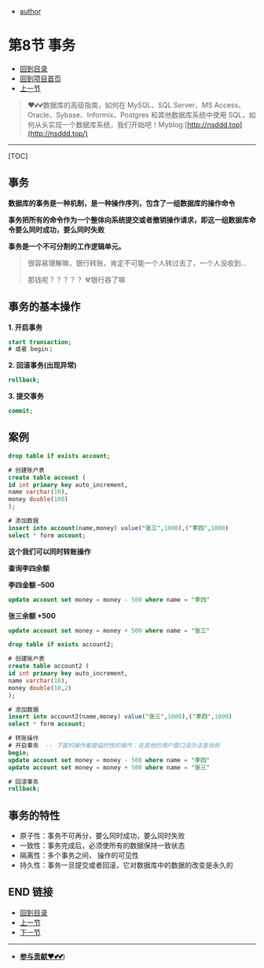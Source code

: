 + [author](https://github.com/3293172751)
# 第8节 事务
+ [回到目录](../README.md)
+ [回到项目首页](../../README.md)
+ [上一节](7.md)
> ❤️💕💕数据库的高级指南，如何在 MySQL、SQL Server、MS Access、Oracle、Sybase、Informix、Postgres 和其他数据库系统中使用 SQL，如何从头实现一个数据库系统，我们开始吧！Myblog:[http://nsddd.top](http://nsddd.top/)
---
[TOC]

## 事务

**数据库的事务是一种机制，是一种操作序列，包含了一组数据库的操作命令**

**事务把所有的命令作为一个整体向系统提交或者撤销操作请求，即这一组数据库命令要么同时成功，要么同时失败**

**事务是一个不可分割的工作逻辑单元。**

> 很容易理解嘛，银行转账，肯定不可能一个人转过去了，一个人没收到…
>
> 那钱呢？？？？？  ⚒️银行吞了嘛



## 事务的基本操作

**1. 开启事务**

```sql
start transaction;
# 或者 begin；
```

**2. 回滚事务(出现异常)**

```sql
rollback;
```

**3. 提交事务**

```sql
commit;
```



## 案例

```sql
drop table if exists account;

# 创建账户表
create table account (
id int primary key auto_increment,
name varchar(10),
money double(100)
);

# 添加数据
insert into account(name,money) value("张三",1000),("李四",1000)
select * form account;
```

**这个我们可以同时转账操作**



**查询李四余额**



**李四金额 –500**

```sql
update account set money = money - 500 where name = "李四"
```

**张三余额 +500**

```sql
update account set money = money + 500 where name = "张三"
```



```sql
drop table if exists account2;

# 创建账户表
create table account2 (
id int primary key auto_increment,
name varchar(10),
money double(10,2)
);

# 添加数据
insert into account2(name,money) value("张三",1000),("李四",1000)
select * form account;

# 转账操作
# 开启事务  -- 下面的操作都是临时性的操作：在其他的用户窗口没办法查询到
begin;
update account set money = money - 500 where name = "李四"
update account set money = money + 500 where name = "张三"

# 回滚事务
rollback;
```



## 事务的特性

+ 原子性：事务不可再分，要么同时成功，要么同时失败
+ 一致性：事务完成后，必须使所有的数据保持一致状态
+ 隔离性：多个事务之间， 操作的可见性
+ 持久性：事务一旦提交或者回滚，它对数据库中的数据的改变是永久的





## END 链接

+ [回到目录](../README.md)
+ [上一节](7.md)
+ [下一节](9.md)
---
+ [**参与贡献❤️💕💕**](https://nsddd.top/archives/contributors))